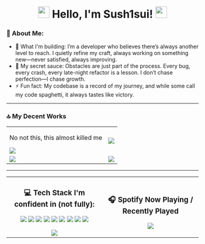 <p align="center"><h1 align="center"><img width="30px" src="https://cdn.discordapp.com/emojis/1293411594621157458.webp?animated=true" /> Hello, I'm Sush1sui! <img width="30px" src="https://cdn.discordapp.com/emojis/1293411594621157458.webp?animated=true" /> </h1></p>

### 💫 About Me:
<!-- <img src="https://komarev.com/ghpvc/?username=sush1sui&label=Profile%20views&color=0e75b6&style=flat" align="right" alt="sush1sui" /> -->

- 🔭 What I'm building: I’m a developer who believes there’s always another level to reach. I quietly refine my craft, always working on something new—never satisfied, always improving.
- 🌱 My secret sauce: Obstacles are just part of the process. Every bug, every crash, every late-night refactor is a lesson. I don’t chase perfection—I chase growth.
- ⚡ Fun fact: My codebase is a record of my journey, and while some call my code spaghetti, it always tastes like victory.

---

<h3> 🔝 My Decent Works </h3>
<div align="center">
  <table align="center">
    <tr>
      <td>
        <p>No not this, this almost killed me</p>
        <a href="https://github.com/BSCS-3B/DHVSU-E-Learning-Hub">
          <img src="https://github-readme-stats.vercel.app/api/pin/?username=BSCS-3B&repo=DHVSU-E-Learning-Hub&theme=react-dark&bg_color=20232a&hide_border=true&title_color=87CEEB&text_color=87CEEB" />
        </a>
      </td>
      <td>
        <a href="https://github.com/Sush1sui/fns-go">
          <img src="https://github-readme-stats.vercel.app/api/pin/?username=Sush1sui&repo=fns-go&theme=react-dark&bg_color=20232a&hide_border=true&title_color=87CEEB&text_color=87CEEB" />
        </a>
      </td>
    </tr>
    <tr>
      <td>
        <a href="https://github.com/Sush1sui/sushi-vc-bot">
          <img src="https://github-readme-stats.vercel.app/api/pin/?username=Sush1sui&repo=sushi-vc-bot&theme=react-dark&bg_color=20232a&hide_border=true&title_color=87CEEB&text_color=87CEEB" />
        </a>
      </td>
      <td>
        <a href="https://github.com/Sush1sui/dc-bot-starter">
          <img src="https://github-readme-stats.vercel.app/api/pin/?username=Sush1sui&repo=dc-bot-starter&theme=react-dark&bg_color=20232a&hide_border=true&title_color=87CEEB&text_color=87CEEB" />
        </a>
      </td>
    </tr>
  </table>
</div>

---

<table>
  <tr>
    <td align="center" width="50%">
      <h3>💻 Tech Stack I'm confident in (not fully):</h3>
      <p>
        <img src="https://img.shields.io/badge/go-%2300ADD8.svg?style=for-the-badge&logo=go&logoColor=white" />
        <img src="https://img.shields.io/badge/typescript-%23007ACC.svg?style=for-the-badge&logo=typescript&logoColor=white" />
        <img src="https://img.shields.io/badge/javascript-%23323330.svg?style=for-the-badge&logo=javascript&logoColor=%23F7DF1E" />
        <img src="https://img.shields.io/badge/express.js-%23404d59.svg?style=for-the-badge&logo=express&logoColor=%2361DAFB" />
        <img src="https://img.shields.io/badge/node.js-6DA55F?style=for-the-badge&logo=node.js&logoColor=white" />
        <img src="https://img.shields.io/badge/react-%2320232a.svg?style=for-the-badge&logo=react&logoColor=%2361DAFB" />
        <img src="https://img.shields.io/badge/firebase-a08021?style=for-the-badge&logo=firebase&logoColor=ffcd34" />
        <img src="https://img.shields.io/badge/MongoDB-%234ea94b.svg?style=for-the-badge&logo=mongodb&logoColor=white" />
        <img src="https://img.shields.io/badge/mysql-4479A1.svg?style=for-the-badge&logo=mysql&logoColor=white" />
      </p>
      <a href="https://github.com/Sush1sui/github-readme-stats" title="Go to Source">
        <img src="https://github-readme-stats-one-psi-16.vercel.app/api/top-langs/?username=Sush1sui&theme=tokyonight&hide_border=false&include_all_commits=false&count_private=false&layout=compact&cache_seconds=900" />
      </a>
    </td>
    <td align="center" width="50%">
      <h3>🎧 Spotify Now Playing / Recently Played</h3>
      <a href="https://github.com/kittinan/spotify-github-profile">
        <img src="https://spotify-github-profile.kittinanx.com/api/view?uid=31vx4jsvjmbh3vecwjrfinxi4e4e&cover_image=true&theme=default&show_offline=false&background_color=121212&interchange=false" />
      </a>
    </td>
  </tr>
</table>

